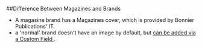 ##Difference Between Magazines and Brands

+ A magasine brand has a Magazines cover, which is provided by Bonnier Publications' IT.
+ a 'normal' brand doesn't have an image by default, but [can be added via a Custom Field ](../custom-cover-image/en-magaz-cover-billede.md).